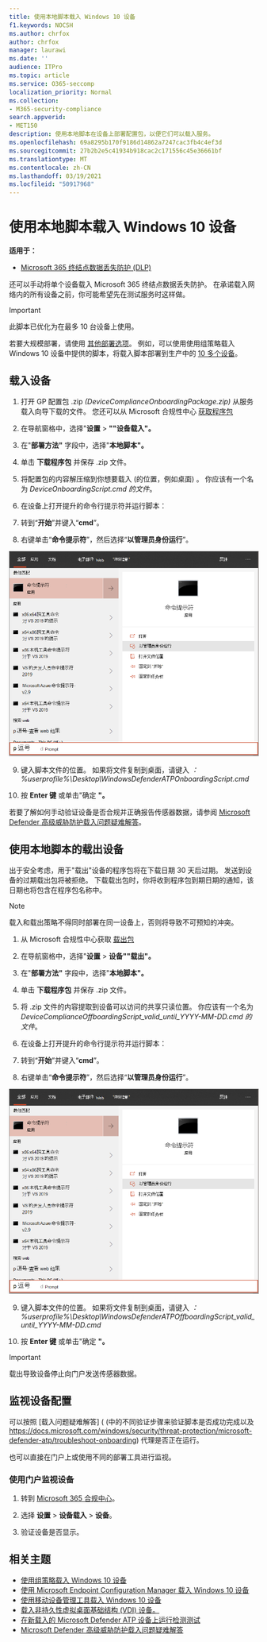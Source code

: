```yaml
---
title: 使用本地脚本载入 Windows 10 设备
f1.keywords: NOCSH
ms.author: chrfox
author: chrfox
manager: laurawi
ms.date: ''
audience: ITPro
ms.topic: article
ms.service: O365-seccomp
localization_priority: Normal
ms.collection:
- M365-security-compliance
search.appverid:
- MET150
description: 使用本地脚本在设备上部署配置包，以便它们可以载入服务。
ms.openlocfilehash: 69a8295b170f9186d14862a7247cac3fb4c4ef3d
ms.sourcegitcommit: 27b2b2e5c41934b918cac2c171556c45e36661bf
ms.translationtype: MT
ms.contentlocale: zh-CN
ms.lasthandoff: 03/19/2021
ms.locfileid: "50917968"
---
```

# <a name="onboard-windows-10-devices-using-a-local-script"></a>使用本地脚本载入 Windows 10 设备

**适用于：**

- [Microsoft 365 终结点数据丢失防护 (DLP) ](./endpoint-dlp-learn-about.md)

还可以手动将单个设备载入 Microsoft 365 终结点数据丢失防护。 在承诺载入网络内的所有设备之前，你可能希望先在测试服务时这样做。

> [!IMPORTANT]
> 此脚本已优化为在最多 10 台设备上使用。
>
> 若要大规模部署，请使用 [其他部署选项](dlp-configure-endpoints.md)。 例如，可以使用使用组策略载入 Windows 10 设备中提供的脚本，将载入脚本部署到生产中的 [10 多个设备](dlp-configure-endpoints-gp.md)。

## <a name="onboard-devices"></a>载入设备
 
1.  打开 GP 配置包 .zip *(DeviceComplianceOnboardingPackage.zip)* 从服务载入向导下载的文件。 您还可以从 Microsoft 合规性中心 [获取程序包](https://compliance.microsoft.com)

2. 在导航窗格中，选择"**设置**  >  **""设备载入"。**

3. 在"**部署方法"** 字段中，选择"**本地脚本"。**

4. 单击 **下载程序包** 并保存 .zip 文件。
  
5. 将配置包的内容解压缩到你想要载入 (的位置，例如桌面) 。 你应该有一个名为 *DeviceOnboardingScript.cmd 的文件*。

6.  在设备上打开提升的命令行提示符并运行脚本：

7.  转到“**开始**”并键入“**cmd**”。

8.  右键单击“**命令提示符**”，然后选择“**以管理员身份运行**”。

![指向"以管理员模式运行"的"窗口开始"菜单](../media/dlp-run-as-admin.png)

9.  键入脚本文件的位置。 如果将文件复制到桌面，请键入 *：%userprofile%\Desktop\WindowsDefenderATPOnboardingScript.cmd*

10.  按 **Enter 键** 或单击"确定 **"。**

若要了解如何手动验证设备是否合规并正确报告传感器数据，请参阅 [Microsoft Defender 高级威胁防护载入问题疑难解答](/windows/security/threat-protection/microsoft-defender-atp/troubleshoot-onboarding)。

## <a name="offboard-devices-using-a-local-script"></a>使用本地脚本的载出设备
出于安全考虑，用于"载出"设备的程序包将在下载日期 30 天后过期。 发送到设备的过期载出包将被拒绝。 下载载出包时，你将收到程序包到期日期的通知，该日期也将包含在程序包名称中。

> [!NOTE]
> 载入和载出策略不得同时部署在同一设备上，否则将导致不可预知的冲突。

1. 从 Microsoft 合规性中心获取 [载出包](https://compliance.microsoft.com)

2. 在导航窗格中，选择"**设置**  >  **设备""载出"。**

3. 在"**部署方法"** 字段中，选择"**本地脚本"。**

4. 单击 **下载程序包** 并保存 .zip 文件。

5. 将 .zip 文件的内容提取到设备可以访问的共享只读位置。 你应该有一个名为 *DeviceComplianceOffboardingScript_valid_until_YYYY-MM-DD.cmd 的文件*。

6.  在设备上打开提升的命令行提示符并运行脚本：

7.  转到“**开始**”并键入“**cmd**”。

8.  右键单击“**命令提示符**”，然后选择“**以管理员身份运行**”。

![指向"以管理员模式运行"的"窗口开始"菜单](../media/dlp-run-as-admin.png)

9.  键入脚本文件的位置。 如果将文件复制到桌面，请键入 *：%userprofile%\Desktop\WindowsDefenderATPOffboardingScript_valid_until_YYYY-MM-DD.cmd*

10.  按 **Enter 键** 或单击"确定 **"。**

> [!IMPORTANT]
> 载出导致设备停止向门户发送传感器数据。


## <a name="monitor-device-configuration"></a>监视设备配置
可以按照 [载入问题疑难解答] ( (中的不同验证步骤来验证脚本是否成功完成以及 https://docs.microsoft.com/windows/security/threat-protection/microsoft-defender-atp/troubleshoot-onboarding) 代理是否正在运行。

也可以直接在门户上或使用不同的部署工具进行监视。

### <a name="monitor-devices-using-the-portal"></a>使用门户监视设备
1. 转到 [Microsoft 365 合规中心](https://compliance.microsoft.com)。

2. 选择 **设置**  >  **设备载入**  >  **设备**。

3. 验证设备是否显示。


## <a name="related-topics"></a>相关主题
- [使用组策略载入 Windows 10 设备](dlp-configure-endpoints-gp.md)
- [使用 Microsoft Endpoint Configuration Manager 载入 Windows 10 设备](dlp-configure-endpoints-sccm.md)
- [使用移动设备管理工具载入 Windows 10 设备](dlp-configure-endpoints-mdm.md)
- [载入非持久性虚拟桌面基础结构 (VDI) 设备。](dlp-configure-endpoints-vdi.md)
- [在新载入的 Microsoft Defender ATP 设备上运行检测测试](/windows/security/threat-protection/microsoft-defender-atp/run-detection-test)
- [Microsoft Defender 高级威胁防护载入问题疑难解答](/windows/security/threat-protection/microsoft-defender-atp/troubleshoot-onboarding)